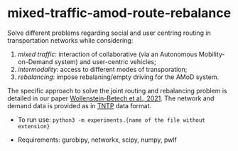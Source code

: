 # mixed-traffic-amod-route-rebalance

Solve different problems regarding social and user centring routing in transportation networks while considering:

1. *mixed traffic*: interaction of collaborative (via an Autonomous Mobility-on-Demand system) and user-centric vehicles;
2. *intermodality*: access to different modes of transporation;
3. *rebalancing*: impose rebalaning/empty driving for the AMoD system. 

The specific approach to solve the joint routing and rebalancing problem is detailed in our paper [Wollenstein-Betech et al., 2021](https://ieeexplore.ieee.org/abstract/document/9541261). 
The network and demand data is provided as in [TNTP](https://github.com/bstabler/TransportationNetworks) data format.

* To run use: `python3 -m experiments.{name of the file without extension}`

* Requirements: gurobipy, networkx, scipy, numpy, pwlf
